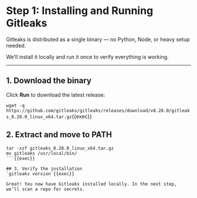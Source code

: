 # Step 1: Installing and Running Gitleaks

Gitleaks is distributed as a single binary — no Python, Node, or heavy setup needed.

We’ll install it locally and run it once to verify everything is working.

---

## 1. Download the binary

Click **Run** to download the latest release:

`wget -q https://github.com/gitleaks/gitleaks/releases/download/v8.28.0/gitleaks_8.28.0_linux_x64.tar.gz`{{exec}}

## 2. Extract and move to PATH

```
tar -xzf gitleaks_8.28.0_linux_x64.tar.gz
mv gitleaks /usr/local/bin/
```{{exec}}

## 3. Verify the installation
`gitleaks version`{{exec}}

Great! You now have Gitleaks installed locally. In the next step, we’ll scan a repo for secrets.
